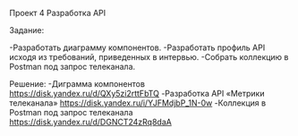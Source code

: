 Проект 4
Разработка API

Задание:

-Разработать диаграмму компонентов.
-Разработать профиль API исходя из требований, приведенных в интервью. 
-Собрать коллекцию в Postman под запрос телеканала.

Решение:
-Диграмма компонентов https://disk.yandex.ru/d/QXy5zi2rttFbTQ
-Разработка API «Метрики телеканала» https://disk.yandex.ru/i/YJFMdjbP_1N-0w
-Коллекция в Postman под запрос телеканала https://disk.yandex.ru/d/DGNCT24zRq8daA
